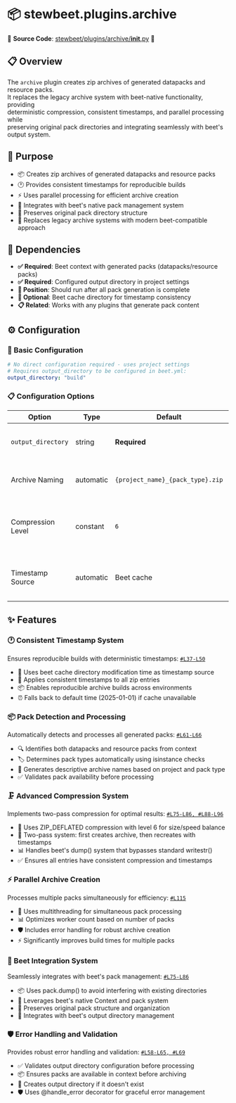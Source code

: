 
# 📦 stewbeet.plugins.archive

📄 **Source Code**: [stewbeet/plugins/archive/__init__.py](../../python_package/stewbeet/plugins/archive/__init__.py) 🔗

## 📋 Overview
The `archive` plugin creates zip archives of generated datapacks and resource packs.<br>
It replaces the legacy archive system with beet-native functionality, providing<br>
deterministic compression, consistent timestamps, and parallel processing while<br>
preserving original pack directories and integrating seamlessly with beet's output system.

## 🎯 Purpose
- 📦 Creates zip archives of generated datapacks and resource packs
- 🕐 Provides consistent timestamps for reproducible builds
- ⚡ Uses parallel processing for efficient archive creation
- 🔧 Integrates with beet's native pack management system
- 📁 Preserves original pack directory structure
- 🎯 Replaces legacy archive systems with modern beet-compatible approach

## 🔗 Dependencies
- **✅ Required**: Beet context with generated packs (datapacks/resource packs)
- **✅ Required**: Configured output directory in project settings
- **📍 Position**: Should run after all pack generation is complete
- **🔧 Optional**: Beet cache directory for timestamp consistency
- **📋 Related**: Works with any plugins that generate pack content

## ⚙️ Configuration

### 🎯 Basic Configuration
```yaml
# No direct configuration required - uses project settings
# Requires output_directory to be configured in beet.yml:
output_directory: "build"
```

### 📋 Configuration Options

| Option | Type | Default | Description |
|--------|------|---------|-------------|
| `output_directory` | string | **Required** | Directory where zip archives will be saved |
| Archive Naming | automatic | `{project_name}_{pack_type}.zip` | Naming convention for generated archives |
| Compression Level | constant | `6` | ZIP_DEFLATED compression level for optimal size/speed balance |
| Timestamp Source | automatic | Beet cache | Uses beet cache modification time for consistency |

## ✨ Features

### 🕐 Consistent Timestamp System
Ensures reproducible builds with deterministic timestamps: [`#L37-L50`](../../python_package/stewbeet/plugins/archive/__init__.py#L37-L50)
- 📅 Uses beet cache directory modification time as timestamp source
- 🔄 Applies consistent timestamps to all zip entries
- 📦 Enables reproducible archive builds across environments
- ⏰ Falls back to default time (2025-01-01) if cache unavailable

### 📦 Pack Detection and Processing
Automatically detects and processes all generated packs: [`#L61-L66`](../../python_package/stewbeet/plugins/archive/__init__.py#L61-L66)
- 🔍 Identifies both datapacks and resource packs from context
- 🏷️ Determines pack types automatically using isinstance checks
- 📝 Generates descriptive archive names based on project and pack type
- ✅ Validates pack availability before processing

### 🗜️ Advanced Compression System
Implements two-pass compression for optimal results: [`#L75-L86, #L88-L96`](../../python_package/stewbeet/plugins/archive/__init__.py#L75-L96)
- 🔧 Uses ZIP_DEFLATED compression with level 6 for size/speed balance
- 🔄 Two-pass system: first creates archive, then recreates with timestamps
- 📊 Handles beet's dump() system that bypasses standard writestr()
- ✅ Ensures all entries have consistent compression and timestamps

### ⚡ Parallel Archive Creation
Processes multiple packs simultaneously for efficiency: [`#L115`](../../python_package/stewbeet/plugins/archive/__init__.py#L115)
- 🚀 Uses multithreading for simultaneous pack processing
- 📊 Optimizes worker count based on number of packs
- 🛡️ Includes error handling for robust archive creation
- ⚡ Significantly improves build times for multiple packs

### 🔧 Beet Integration System
Seamlessly integrates with beet's pack management: [`#L75-L86`](../../python_package/stewbeet/plugins/archive/__init__.py#L75-L86)
- 📦 Uses pack.dump() to avoid interfering with existing directories
- 🎯 Leverages beet's native Context and pack system
- 📁 Preserves original pack structure and organization
- 🔗 Integrates with beet's output directory management

### 🛡️ Error Handling and Validation
Provides robust error handling and validation: [`#L58-L65, #L69`](../../python_package/stewbeet/plugins/archive/__init__.py#L58-L69)
- ✅ Validates output directory configuration before processing
- 📦 Ensures packs are available in context before archiving
- 📁 Creates output directory if it doesn't exist
- 🛡️ Uses @handle_error decorator for graceful error management 

